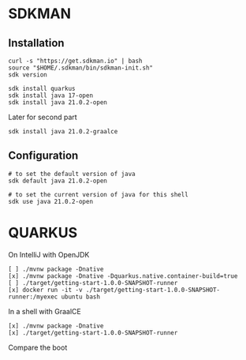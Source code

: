 # SDKMAN

## Installation

```
curl -s "https://get.sdkman.io" | bash
source "$HOME/.sdkman/bin/sdkman-init.sh"
sdk version
```

```
sdk install quarkus
sdk install java 17-open
sdk install java 21.0.2-open
```

Later for second part
```
sdk install java 21.0.2-graalce
```

## Configuration

```
# to set the default version of java
sdk default java 21.0.2-open

# to set the current version of java for this shell
sdk use java 21.0.2-open
```

# QUARKUS

On IntelliJ with OpenJDK
```
[ ] ./mvnw package -Dnative 
[x] ./mvnw package -Dnative -Dquarkus.native.container-build=true
[ ] ./target/getting-start-1.0.0-SNAPSHOT-runner
[x] docker run -it -v ./target/getting-start-1.0.0-SNAPSHOT-runner:/myexec ubuntu bash

```
In a shell with GraalCE
```
[x] ./mvnw package -Dnative 
[x] ./target/getting-start-1.0.0-SNAPSHOT-runner
```

Compare the boot






